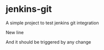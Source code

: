 # jenkins-git

A simple project to test jenkins git integration

New line

And it should be triggered by any change
